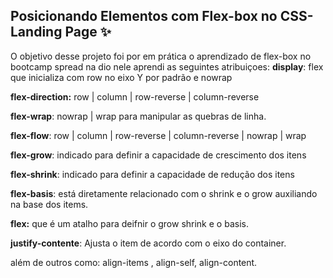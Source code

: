 ## **Posicionando Elementos com Flex-box no CSS- Landing Page** ✨

O objetivo desse projeto foi por em prática o aprendizado de flex-box no bootcamp spread na dio nele aprendi as seguintes atribuiçoes: 
**display**: flex que inicializa com  row no eixo Y por padrão e nowrap 

**flex-direction:** row | column | row-reverse | column-reverse 

**flex-wrap**: nowrap | wrap para manipular as quebras de linha. 

**flex-flow**:  row | column | row-reverse | column-reverse | nowrap | wrap

**flex-grow**: indicado para definir a capacidade de crescimento dos itens

**flex-shrink**: indicado para definir a capacidade de redução dos itens

**flex-basis**: está diretamente relacionado com o shrink e o grow  auxiliando na
base dos items. 

**flex:** que é um atalho para deifnir o grow shrink e o basis. 

**justify-contente**: Ajusta o item de acordo com o eixo do container. 

além de outros como: align-items , align-self, align-content. 